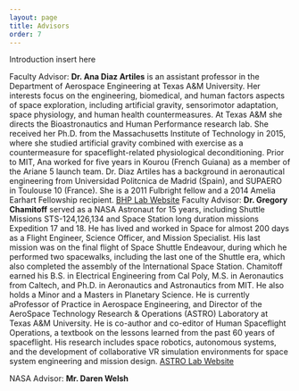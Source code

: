 ```yaml
---
layout: page
title: Advisors
order: 7
---
```

Introduction insert here


Faculty Advisor:
**Dr. Ana Diaz Artiles** is an assistant professor in the Department of Aerospace Engineering at Texas A&M University. Her interests focus on the engineering, biomedical, and human factors aspects of space exploration, including artificial
gravity, sensorimotor adaptation, space physiology, and human health countermeasures. At Texas A&M she directs the Bioastronautics and Human Performance research lab. She received her Ph.D. from the Massachusetts Institute of Technology in 2015, where she studied artificial gravity combined with exercise as a countermeasure for spaceflight-related physiological deconditioning. Prior to MIT, Ana worked for five years in Kourou (French Guiana) as a member of the Ariane 5 launch team. Dr. Diaz Artiles has a background in aeronautical engineering from Universidad Politcnica de Madrid (Spain), and SUPAERO in Toulouse 10 (France). She is a 2011 Fulbright fellow and a 2014 Amelia Earhart Fellowship recipient.
[BHP Lab Website](https://bhp.engr.tamu.edu/)
Faculty Advisor:
**Dr. Gregory Chamitoff** served as a NASA Astronaut for 15 years, including
Shuttle Missions STS-124,126,134 and Space Station long duration missions
Expedition 17 and 18. He has lived and worked in Space for almost 200 days
as a Flight Engineer, Science Officer, and Mission Specialist. His last mission
was on the final flight of Space Shuttle Endeavour, during which he performed
two spacewalks, including the last one of the Shuttle era, which also completed the assembly of the International Space Station. 
Chamitoff earned his B.S. in Electrical Engineering from Cal Poly, M.S. in Aeronautics from Caltech, and Ph.D. in Aeronautics and Astronautics from MIT. He also holds a Minor and a Masters in Planetary Science. He is currently aProfessor of Practice in Aerospace Engineering, and Director of the AeroSpace Technology Research & Operations (ASTRO) Laboratory at Texas A&M University. He is co-author and co-editor of Human Spaceflight Operations, a textbook on the lessons learned from the past 60 years of spaceflight. His research includes space robotics, autonomous systems, and the development of collaborative VR simulation environments for space system engineering and mission design.
[ASTRO Lab Website](https://astrocenter.tamu.edu/)

NASA Advisor:
**Mr. Daren Welsh**

